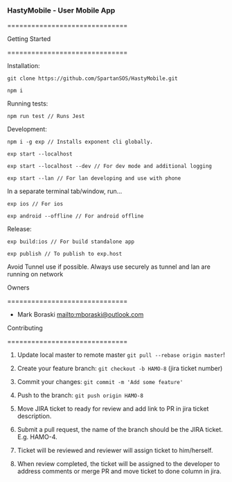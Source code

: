 ### HastyMobile - User Mobile App

==============================

Getting Started

==============================

Installation:

    git clone https://github.com/SpartanSOS/HastyMobile.git

    npm i

Running tests:

    npm run test // Runs Jest

Development:

    npm i -g exp // Installs exponent cli globally.

    exp start --localhost

    exp start --localhost --dev // For dev mode and additional logging

    exp start --lan // For lan developing and use with phone

In a separate terminal tab/window, run...

    exp ios // For ios

    exp android --offline // For android offline

Release:

    exp build:ios // For build standalone app

    exp publish // To publish to exp.host

Avoid Tunnel use if possible.
Always use securely as tunnel and lan are running on network

Owners

==============================

*   Mark Boraski <mailto:mboraski@outlook.com>

Contributing

==============================

1.  Update local master to remote master `git pull --rebase origin master`!

2.  Create your feature branch: `git checkout -b HAMO-8` (jira ticket number)

3.  Commit your changes: `git commit -m 'Add some feature'`

4.  Push to the branch: `git push origin HAMO-8`

5.  Move JIRA ticket to ready for review and add link to PR in jira ticket description.

6.  Submit a pull request, the name of the branch should be the JIRA ticket. E.g. HAMO-4.

7.  Ticket will be reviewed and reviewer will assign ticket to him/herself.

8.  When review completed, the ticket will be assigned to the developer to address comments or merge PR and move ticket to done column in jira.
